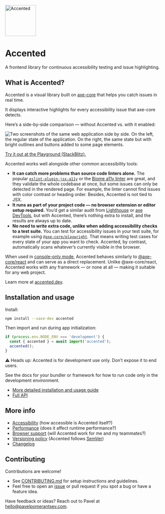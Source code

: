 <a href="https://accented.dev">
  <img alt="Accented" src="https://accented.dev/images/logo.svg" width="100" height="100" />
</a>

# Accented

A frontend library for continuous accessibility testing and issue highlighting.

## What is Accented?

Accented is a visual library built on [axe-core](https://github.com/dequelabs/axe-core) that helps you catch issues in real time.

It displays interactive highlights for every accessibility issue that axe-core detects.

Here’s a side-by-side comparison — without Accented vs. with it enabled:

![Two screenshots of the same web application side by side. On the left, the regular state of the application. On the right, the same state but with bright outlines and buttons added to some page elements.](https://accented.dev/images/side-by-side.png)

[Try it out at the Playground (StackBlitz).](https://stackblitz.com/fork/github/pomerantsev/accented/tree/main/packages/playground?file=src%2Fmain.tsx&title=Accented%20playground%20(React%20%2B%20TypeScript))

Accented works well alongside other common accessibility tools:

- **It can catch more problems than source code linters alone.**
  The popular [`eslint-plugin-jsx-a11y`](https://www.npmjs.com/package/eslint-plugin-jsx-a11y)
  or the [Biome a11y linter](https://biomejs.dev/linter/javascript/rules/#a11y) are great,
  and they validate the whole codebase at once,
  but some issues can only be detected in the rendered page.
  For example, the linter cannot find issues with color contrast or heading order.
  Besides, Accented is not tied to JSX.
- **It runs as part of your project code — no browser extension or editor setup required.**
  You’d get a similar audit from [Lighthouse](https://developer.chrome.com/docs/lighthouse/overview)
  or [axe DevTools](https://www.deque.com/axe/devtools/),
  but with Accented, there’s nothing extra to install, and the results are always up to date.
- **No need to write extra code, unlike when adding accessibility checks to a test suite.**
  You can test for accessibility issues in your test suite,
  for example using [`@axe-core/playwright`](https://www.npmjs.com/package/@axe-core/playwright).
  That means writing test cases for every state of your app you want to check.
  Accented, by contrast, automatically scans whatever’s currently visible in the browser.

When used in [console-only mode](https://accented.dev/getting-started#console-only-mode),
Accented behaves similarly to [@axe-core/react](https://www.npmjs.com/package/@axe-core/react) and can serve as a direct replacement.
Unlike @axe-core/react, Accented works with any framework — or none at all — making it suitable for any web project.

Learn more at [accented.dev](https://accented.dev).

## Installation and usage

Install:

```bash
npm install --save-dev accented
```

Then import and run during app initialization:

```js
if (process.env.NODE_ENV === 'development') {
  const { accented } = await import('accented');
  accented();
}
```

⚠️ Heads up: Accented is for development use only. Don’t expose it to end users.

See the docs for your bundler or framework for how to run code only in the development environment.

- [More detailed installation and usage guide](https://accented.dev/getting-started)
- [Full API](https://accented.dev/api)

## More info

- [Accessibility](https://accented.dev/about#accessibility) (how accessible is Accented itself?)
- [Performance](https://accented.dev/how-it-works#performance) (does it affect runtime performance?)
- [Browser support](https://accented.dev/about#browser-support) (will Accented work for me and my teammates?)
- [Versioning policy](https://accented.dev/about#versioning) (Accented follows [SemVer](https://semver.org/))
- [Changelog](https://github.com/pomerantsev/accented/blob/main/packages/accented/CHANGELOG.md)

## Contributing

Contributions are welcome!

- See [CONTRIBUTING.md](https://github.com/pomerantsev/accented/blob/main/CONTRIBUTING.md) for setup instructions and guidelines.
- Feel free to open an [issue](https://github.com/pomerantsev/accented/issues) or pull request if you spot a bug or have a feature idea.

Have feedback or ideas? Reach out to Pavel at [hello@pavelpomerantsev.com](mailto:hello@pavelpomerantsev.com).
